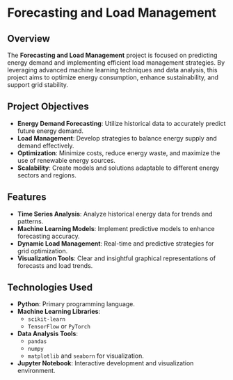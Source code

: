 # Forecasting and Load Management

## Overview
The **Forecasting and Load Management** project is focused on predicting energy demand and implementing efficient load management strategies. By leveraging advanced machine learning techniques and data analysis, this project aims to optimize energy consumption, enhance sustainability, and support grid stability.

## Project Objectives
- **Energy Demand Forecasting**: Utilize historical data to accurately predict future energy demand.
- **Load Management**: Develop strategies to balance energy supply and demand effectively.
- **Optimization**: Minimize costs, reduce energy waste, and maximize the use of renewable energy sources.
- **Scalability**: Create models and solutions adaptable to different energy sectors and regions.

## Features
- **Time Series Analysis**: Analyze historical energy data for trends and patterns.
- **Machine Learning Models**: Implement predictive models to enhance forecasting accuracy.
- **Dynamic Load Management**: Real-time and predictive strategies for grid optimization.
- **Visualization Tools**: Clear and insightful graphical representations of forecasts and load trends.

## Technologies Used
- **Python**: Primary programming language.
- **Machine Learning Libraries**: 
  - `scikit-learn`
  - `TensorFlow` or `PyTorch`
- **Data Analysis Tools**:
  - `pandas`
  - `numpy`
  - `matplotlib` and `seaborn` for visualization.
- **Jupyter Notebook**: Interactive development and visualization environment.
